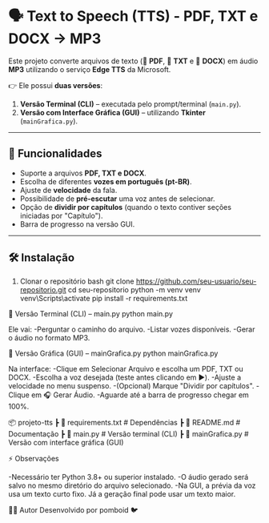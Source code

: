 # 🗣️ Text to Speech (TTS) - PDF, TXT e DOCX → MP3  

Este projeto converte arquivos de texto (📄 **PDF**, 📝 **TXT** e 📘 **DOCX**) em áudio **MP3** utilizando o serviço **Edge TTS** da Microsoft.  

👉 Ele possui **duas versões**:
1. **Versão Terminal (CLI)** – executada pelo prompt/terminal (`main.py`).  
2. **Versão com Interface Gráfica (GUI)** – utilizando **Tkinter** (`mainGrafica.py`).  

---

## 🚀 Funcionalidades
- Suporte a arquivos **PDF, TXT e DOCX**.  
- Escolha de diferentes **vozes em português (pt-BR)**.  
- Ajuste de **velocidade** da fala.  
- Possibilidade de **pré-escutar** uma voz antes de selecionar.  
- Opção de **dividir por capítulos** (quando o texto contiver seções iniciadas por "Capítulo").  
- Barra de progresso na versão GUI.  

---

## 🛠️ Instalação

1. Clonar o repositório
bash
git clone https://github.com/seu-usuario/seu-repositorio.git
cd seu-repositorio
python -m venv venv
venv\Scripts\activate
pip install -r requirements.txt

🔹 Versão Terminal (CLI) – main.py
python main.py 

Ele vai:
-Perguntar o caminho do arquivo.
-Listar vozes disponíveis.
-Gerar o áudio no formato MP3.

🔹 Versão Gráfica (GUI) – mainGrafica.py
python mainGrafica.py

Na interface:
-Clique em Selecionar Arquivo e escolha um PDF, TXT ou DOCX.
-Escolha a voz desejada (teste antes clicando em ▶️).
-Ajuste a velocidade no menu suspenso.
-(Opcional) Marque "Dividir por capítulos".
-Clique em 🎧 Gerar Áudio.
-Aguarde até a barra de progresso chegar em 100%.

📦 projeto-tts
 ┣ 📜 requirements.txt   # Dependências
 ┣ 📜 README.md          # Documentação
 ┣ 📜 main.py            # Versão terminal (CLI)
 ┣ 📜 mainGrafica.py     # Versão com interface gráfica (GUI)

⚡ Observações

-Necessário ter Python 3.8+ ou superior instalado.
-O áudio gerado será salvo no mesmo diretório do arquivo selecionado.
-Na GUI, a prévia da voz usa um texto curto fixo. Já a geração final pode usar um texto maior.

👨‍💻 Autor
Desenvolvido por pomboid 🐦
